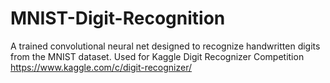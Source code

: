 # MNIST-Digit-Recognition
A trained convolutional  neural net designed to recognize handwritten digits from the MNIST dataset.
Used for Kaggle Digit Recognizer Competition
https://www.kaggle.com/c/digit-recognizer/


